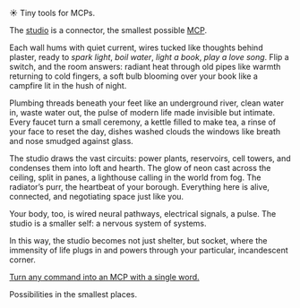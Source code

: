 ☀️ Tiny tools for MCPs.

The [studio] is a connector, the smallest possible [MCP].

Each wall hums with quiet current, wires tucked like thoughts behind plaster, ready to *spark light*, *boil water*, *light a book*, *play a love song*. Flip a switch, and the room answers: radiant heat through old pipes like warmth returning to cold fingers, a soft bulb blooming over your book like a campfire lit in the hush of night.

Plumbing threads beneath your feet like an underground river, clean water in, waste water out, the pulse of modern life made invisible but intimate. Every faucet turn a small ceremony, a kettle filled to make tea, a rinse of your face to reset the day, dishes washed clouds the windows like breath and nose smudged against glass.

The studio draws the vast circuits: power plants, reservoirs, cell towers, and condenses them into loft and hearth. The glow of neon cast across the ceiling, split in panes, a lighthouse calling in the world from fog. The radiator’s purr, the heartbeat of your borough. Everything here is alive, connected, and negotiating space just like you.

Your body, too, is wired neural pathways, electrical signals, a pulse. The studio is a smaller self: a nervous system of systems.

In this way, the studio becomes not just shelter, but socket, where the immensity of life plugs in and powers through your particular, incandescent corner.

[Turn any command into an MCP with a single word.][studio]

Possibilities in the smallest places.

[studio]: http://github.com/studio-mcp/studio
[MCP]: http://modelcontextprotocol.io
